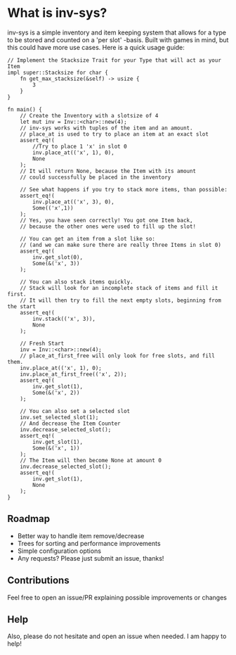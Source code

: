 # What is inv-sys?
inv-sys is a simple inventory and item keeping system that allows for a type to be stored and counted on a 'per slot' -basis. Built with games in mind, but this could have more use cases. Here is a quick usage guide:

	// Implement the Stacksize Trait for your Type that will act as your Item
	impl super::Stacksize for char {
   		fn get_max_stacksize(&self) -> usize {
   			3
   		}
   	}
   	
   	fn main() {
		// Create the Inventory with a slotsize of 4
		let mut inv = Inv::<char>::new(4);
		// inv-sys works with tuples of the item and an amount.
		// place_at is used to try to place an item at an exact slot
		assert_eq!(
			//Try to place 1 'x' in slot 0
			inv.place_at(('x', 1), 0), 
			None
		);
		// It will return None, because the Item with its amount 
		// could successfully be placed in the inventory

		// See what happens if you try to stack more items, than possible:
		assert_eq!(
			inv.place_at(('x', 3), 0), 
			Some(('x',1))
		);
		// Yes, you have seen correctly! You got one Item back, 
		// because the other ones were used to fill up the slot! 

		// You can get an item from a slot like so:
		// (and we can make sure there are really three Items in slot 0)
		assert_eq!(
			inv.get_slot(0), 
			Some(&('x', 3))
		);

		// You can also stack items quickly. 
		// Stack will look for an incomplete stack of items and fill it first.
		// It will then try to fill the next empty slots, beginning from the start
		assert_eq!(
			inv.stack(('x', 3)), 
			None
		);

		// Fresh Start
		inv = Inv::<char>::new(4);
		// place_at_first_free will only look for free slots, and fill them.
		inv.place_at(('x', 1), 0);
		inv.place_at_first_free(('x', 2));
		assert_eq!(
			inv.get_slot(1), 
			Some(&('x', 2))
		);

		// You can also set a selected slot
		inv.set_selected_slot(1);
		// And decrease the Item Counter
		inv.decrease_selected_slot();
		assert_eq!(
			inv.get_slot(1), 
			Some(&('x', 1))
		);
		// The Item will then become None at amount 0
		inv.decrease_selected_slot();
		assert_eq!(
			inv.get_slot(1), 
			None
		);
	}

## Roadmap
 - Better way to handle item remove/decrease
 - Trees for sorting and performance improvements
 - Simple configuration options
 - Any requests? Please just submit an issue, thanks!

## Contributions
Feel free to open an issue/PR explaining possible improvements or changes

## Help
Also, please do not hesitate and open an issue when needed. I am happy to help!
